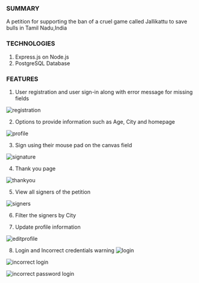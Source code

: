 ### SUMMARY
A petition for supporting the ban of a cruel game called Jallikattu to save bulls in Tamil Nadu,India

### TECHNOLOGIES
1. Express.js on Node.js
2. PostgreSQL Database

### FEATURES
1. User registration and user sign-in along with error message for missing fields

![registration](https://user-images.githubusercontent.com/31618335/32995967-94c8a6f0-cd7c-11e7-8c4e-e3b468f25633.gif)

2. Options to provide information such as Age, City and homepage

![profile](https://user-images.githubusercontent.com/31618335/32995125-87a79a6e-cd70-11e7-8e2a-d49c21fdef89.JPG)

3. Sign using their mouse pad on the canvas field

![signature](https://user-images.githubusercontent.com/31618335/32995126-8b6a4b4c-cd70-11e7-8088-03fc26ee6152.JPG)

4. Thank you page

![thankyou](https://user-images.githubusercontent.com/31618335/32995129-8f7a5948-cd70-11e7-8e29-14d083458ee8.JPG)

5. View all signers of the petition

![signers](https://user-images.githubusercontent.com/31618335/32995130-939385a4-cd70-11e7-8942-3193c6247141.JPG)

6. Filter the signers by City

7. Update profile information

![editprofile](https://user-images.githubusercontent.com/31618335/32995131-974331b8-cd70-11e7-8eba-68427117420c.JPG)

8. Login and Incorrect credentials warning
![login](https://user-images.githubusercontent.com/31618335/32995135-9eb1bd16-cd70-11e7-8c7c-2177c4dcf98d.JPG)

![incorrect login](https://user-images.githubusercontent.com/31618335/32995132-998a27ba-cd70-11e7-9301-ddb0aafda434.JPG)

![incorrect password login](https://user-images.githubusercontent.com/31618335/32995134-9b833098-cd70-11e7-90b4-9717a1a5f4b5.JPG)
